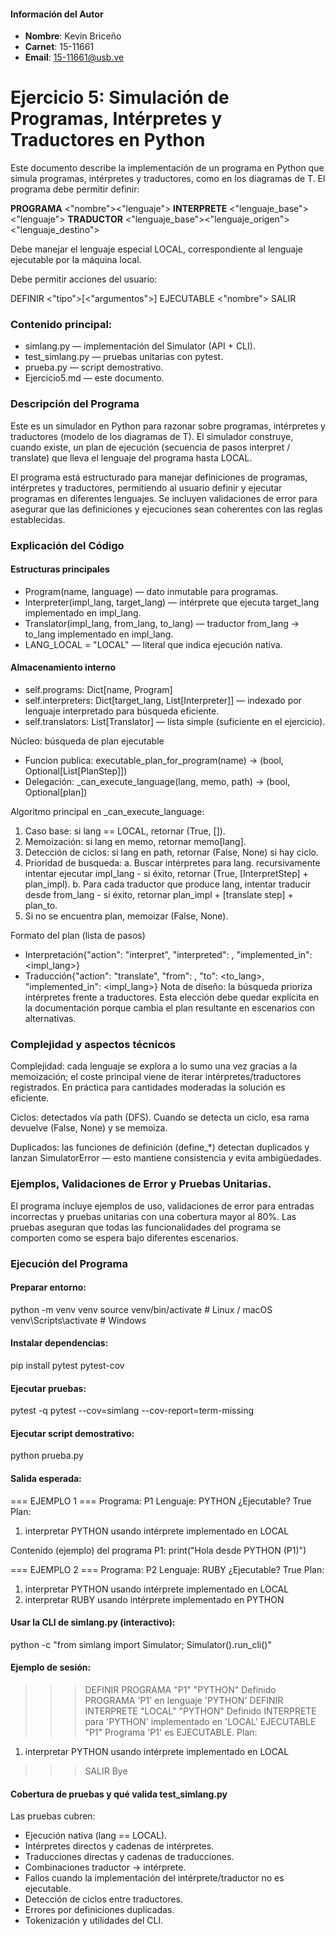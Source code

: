 #### Información del Autor
-   **Nombre**: Kevin Briceño
-   **Carnet**: 15-11661
-   **Email**: 15-11661@usb.ve

# Ejercicio 5: Simulación de Programas, Intérpretes y Traductores en Python

Este documento describe la implementación de un programa en Python que simula programas, intérpretes y traductores, como en los diagramas de T. El programa debe permitir definir:

**PROGRAMA** <"nombre"><"lenguaje">
**INTERPRETE** <"lenguaje_base"><"lenguaje">
**TRADUCTOR** <"lenguaje_base"><"lenguaje_origen"><"lenguaje_destino">

Debe manejar el lenguaje especial LOCAL, correspondiente al lenguaje ejecutable por la máquina local.

Debe permitir acciones del usuario:

DEFINIR <"tipo">[<"argumentos">]
EJECUTABLE <"nombre">
SALIR

### Contenido principal:

-   simlang.py — implementación del Simulator (API + CLI).
-   test_simlang.py — pruebas unitarias con pytest.
-   prueba.py — script demostrativo.
-   Ejercicio5.md — este documento.

### Descripción del Programa
Este es un simulador en Python para razonar sobre programas, intérpretes y traductores (modelo de los diagramas de T). El simulador construye, cuando existe, un plan de ejecución (secuencia de pasos interpret / translate) que lleva el lenguaje del programa hasta LOCAL.

El programa está estructurado para manejar definiciones de programas, intérpretes y traductores, permitiendo al usuario definir y ejecutar programas en diferentes lenguajes. Se incluyen validaciones de error para asegurar que las definiciones y ejecuciones sean coherentes con las reglas establecidas.

### Explicación del Código

#### Estructuras principales

-   Program(name, language) — dato inmutable para programas.
-   Interpreter(impl_lang, target_lang) — intérprete que ejecuta target_lang implementado en impl_lang.
-   Translator(impl_lang, from_lang, to_lang) — traductor from_lang -> to_lang implementado en impl_lang.
-   LANG_LOCAL = "LOCAL" — literal que indica ejecución nativa.

#### Almacenamiento interno

-   self.programs: Dict[name, Program]
-   self.interpreters: Dict[target_lang, List[Interpreter]] — indexado por lenguaje interpretado para búsqueda eficiente.
-   self.translators: List[Translator] — lista simple (suficiente en el ejercicio).

Núcleo: búsqueda de plan ejecutable
-   Funcion publica: executable_plan_for_program(name) -> (bool, Optional[List[PlanStep]])
-   Delegación: _can_execute_language(lang, memo, path) -> (bool, Optional[plan])

Algoritmo principal en _can_execute_language:
1.  Caso base: si lang == LOCAL, retornar (True, []).
2.  Memoización: si lang en memo, retornar memo[lang].
3.  Detección de ciclos: si lang en path, retornar (False, None) si hay ciclo.
4.  Prioridad de busqueda:
    a.  Buscar intérpretes para lang. recursivamente intentar ejecutar impl_lang 
        - si éxito, retornar (True, [InterpretStep] + plan_impl).
    b.  Para cada traductor que produce lang, intentar traducir desde from_lang 
        - si éxito, retornar plan_impl + [translate step] + plan_to.
5.  Si no se encuentra plan, memoizar (False, None).

Formato del plan (lista de pasos)
-   Interpretación{"action": "interpret", "interpreted": <lang>, "implemented_in": <impl_lang>}
-   Traducción{"action": "translate", "from": <lang>, "to": <to_lang>, "implemented_in": <impl_lang>}
Nota de diseño: la búsqueda prioriza intérpretes frente a traductores. Esta elección debe quedar explícita en la documentación porque cambia el plan resultante en escenarios con alternativas.

### Complejidad y aspectos técnicos

Complejidad: cada lenguaje se explora a lo sumo una vez gracias a la memoización; el coste principal viene de iterar intérpretes/traductores registrados. En práctica para cantidades moderadas la solución es eficiente.

Ciclos: detectados vía path (DFS). Cuando se detecta un ciclo, esa rama devuelve (False, None) y se memoiza.

Duplicados: las funciones de definición (define_*) detectan duplicados y lanzan SimulatorError — esto mantiene consistencia y evita ambigüedades.


### Ejemplos, Validaciones de Error y Pruebas Unitarias.
El programa incluye ejemplos de uso, validaciones de error para entradas incorrectas y pruebas unitarias con una cobertura mayor al 80%. Las pruebas aseguran que todas las funcionalidades del programa se comporten como se espera bajo diferentes escenarios.


### Ejecución del Programa

#### Preparar entorno:
python -m venv venv
source venv/bin/activate   # Linux / macOS
venv\Scripts\activate      # Windows

#### Instalar dependencias:
pip install pytest pytest-cov

#### Ejecutar pruebas:
pytest -q
pytest --cov=simlang --cov-report=term-missing

#### Ejecutar script demostrativo:
python prueba.py


#### Salida esperada:
=== EJEMPLO 1 ===
Programa: P1
Lenguaje: PYTHON
¿Ejecutable? True
Plan:
  1. interpretar PYTHON usando intérprete implementado en LOCAL

Contenido (ejemplo) del programa P1:
print("Hola desde PYTHON (P1)")


=== EJEMPLO 2 ===
Programa: P2
Lenguaje: RUBY
¿Ejecutable? True
Plan:
  1. interpretar PYTHON usando intérprete implementado en LOCAL
  2. interpretar RUBY usando intérprete implementado en PYTHON

#### Usar la CLI de simlang.py (interactivo):
python -c "from simlang import Simulator; Simulator().run_cli()"

#### Ejemplo de sesión:
>>> DEFINIR PROGRAMA "P1" "PYTHON"
Definido PROGRAMA 'P1' en lenguaje 'PYTHON'
>>> DEFINIR INTERPRETE "LOCAL" "PYTHON"
Definido INTERPRETE para 'PYTHON' implementado en 'LOCAL'
>>> EJECUTABLE "P1"
Programa 'P1' es EJECUTABLE. Plan:
  1. interpretar PYTHON usando intérprete implementado en LOCAL
>>> SALIR
Bye

#### Cobertura de pruebas y qué valida test_simlang.py
Las pruebas cubren:
-   Ejecución nativa (lang == LOCAL).
-   Intérpretes directos y cadenas de intérpretes.
-   Traducciones directas y cadenas de traducciones.
-   Combinaciones traductor → intérprete.
-   Fallos cuando la implementación del intérprete/traductor no es ejecutable.
-   Detección de ciclos entre traductores.
-   Errores por definiciones duplicadas.
-   Tokenización y utilidades del CLI.